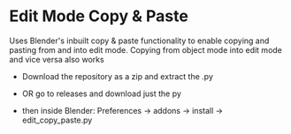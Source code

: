 # Edit Mode Copy & Paste
Uses Blender's inbuilt copy & paste functionality to enable copying and pasting from and into edit mode. 
Copying from object mode into edit mode and vice versa also works

- Download the repository as a zip and extract the .py
- OR go to releases and download just the py

- then inside Blender: Preferences -> addons -> install -> edit_copy_paste.py
